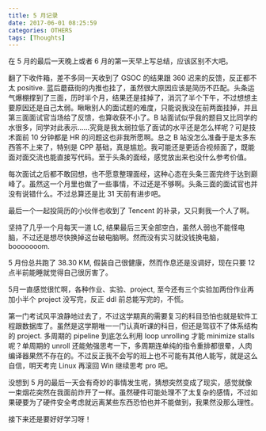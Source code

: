 ```yaml
---
title: 5 月记录
date: 2017-06-01 08:25:59
categories: OTHERS
tags: [Thoughts]
---
```


在 5 月的最后一天晚上或者 6 月的第一天早上写总结，应该区别不大吧。

翻了下收件箱，差不多同一天收到了 GSOC 的结果跟 360 迟来的反馈，反正都不太 positive. 蓝后蘑菇街的内推也挂了，虽然很大原因应该是简历不匹配。头条运气爆棚撑到了三面，历时半个月，结果还是挂掉了，消沉了半个下午，不过想想主要原因还是自己太弱。瞅瞅别人的面试题的难度，只能说我没在前两面挂掉，并且第三面面试官当场给了反馈，也算收获不小了。B 站面试似乎我的题目又比同学的水很多，同学对此表示……究竟是我太弱拉低了面试的水平还是怎么样呢？可是技术面前 10 分钟都是 HR 的问题这也非我所愿啊。总之 B 站没怎么准备于是太多东西答不上来了，特别是 CPP 基础，真是尴尬。我可能还是更适合视频面了，既能面对面交流也能直接写代码。至于头条的面经，感觉放出来也没什么参考价值。

<!--more-->

每次面试之后都不敢回想，也不愿意整理面经，这种心态在头条三面完终于达到巅峰了。虽然这一个月里也做了一些事情，不过还是不够啊。头条三面的面试官也并没有说错什么。不过总算还是比 31 天前有进步吧。

最后一个一起投简历的小伙伴也收到了 Tencent 的补录，又只剩我一个人了啊。


坚持了几乎一个月每天一道 LC, 结果最后三天全部空白，虽然人弱也不能怪电脑，不过还是想尽快换掉这台破电脑啊。然而没有实习就没钱换电脑，booooooom.

5 月份总共跑了 38.30 KM, 假装自己很健康，然而作息还是没调好，现在只要 12 点半前能睡就觉得自己很厉害了。

5月一直感觉很忙啊，各种作业、实验、project, 至今还有三个实验加两份作业再加小半个 project 没写完，反正 ddl 前总能写完的，不慌。

第一门考试风平浪静地过去了，不过这学期真的需要复习的科目恐怕也就是软件工程跟数据库了。虽然是这学期唯一一门认真听课的科目，但还是驾驭不了体系结构的 project. 多周期的 pipeline 到底怎么利用 loop unrolling 才能 minimize stalls 呢？单周期的 unroll 还能勉强思考一下，多周期连单纯的指令重排都很晕，人肉编译器果然不存在的。不过反正我不会写的班上也不可能有其他人能写，就是这么自信，明天考完 Linux 再滚回 Win 继续思考 pro 吧。

没想到 5 月的最后一天会有奇妙的事情发生呢，猜想突然变成了现实，感觉就像一束烟花突然在我面前炸开了一样。虽然硬件可能处理不了太复杂的感情，不过如果硬要为了硬件安全考虑就远离某些东西恐怕也并不能做到，我果然没那么理性。

接下来还是要好好学习呀！